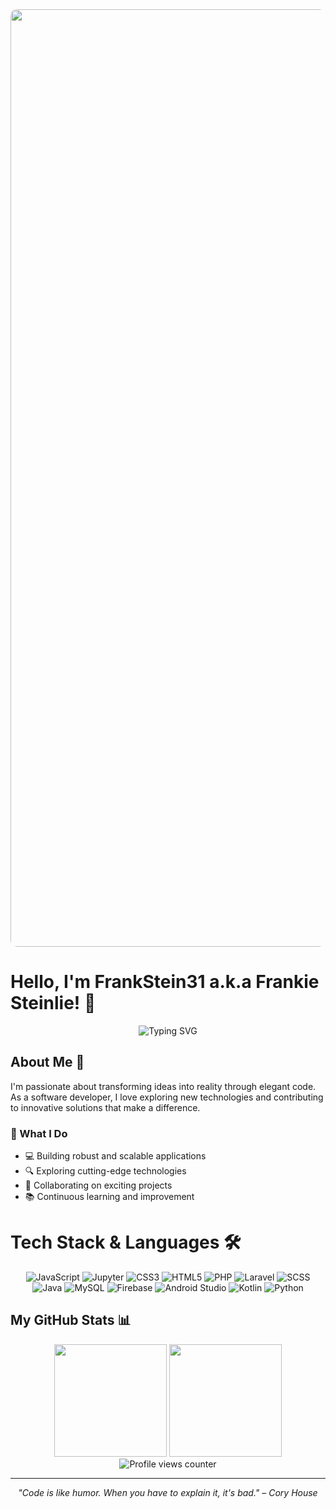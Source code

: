 <div align="center">
  <img 
    src="https://github.com/user-attachments/assets/8ada2182-7d28-49ba-93c2-36cef7271b4d" 
    alt="header banner"
    width="1500"
    style="border-radius: 10px; max-width: 100%;"
  />
</div>

# Hello, I'm FrankStein31 a.k.a Frankie Steinlie! 👋 

<div align="center">
  <img src="https://readme-typing-svg.herokuapp.com?font=Fira+Code&pause=1000&color=2C9AD1&center=true&vCenter=true&width=435&lines=Software+Developer;Problem+Solver;Continuous+Learner;Open+Source+Enthusiast" alt="Typing SVG" />
</div>

## About Me 🚀

I'm passionate about transforming ideas into reality through elegant code. As a software developer, I love exploring new technologies and contributing to innovative solutions that make a difference.

### 🌟 What I Do

- 💻 Building robust and scalable applications
- 🔍 Exploring cutting-edge technologies
- 🤝 Collaborating on exciting projects
- 📚 Continuous learning and improvement

# Tech Stack & Languages 🛠️

<div align="center">

![JavaScript](https://img.shields.io/badge/-JavaScript-F7DF1E?style=for-the-badge&logo=javascript&logoColor=black)
![Jupyter](https://img.shields.io/badge/-Jupyter-F37626?style=for-the-badge&logo=jupyter&logoColor=white)
![CSS3](https://img.shields.io/badge/-CSS3-1572B6?style=for-the-badge&logo=css3&logoColor=white)
![HTML5](https://img.shields.io/badge/-HTML5-E34F26?style=for-the-badge&logo=html5&logoColor=white)
![PHP](https://img.shields.io/badge/-PHP-777BB4?style=for-the-badge&logo=php&logoColor=white)
![Laravel](https://img.shields.io/badge/-Laravel-FF2D20?style=for-the-badge&logo=laravel&logoColor=white)
![SCSS](https://img.shields.io/badge/-SCSS-CC6699?style=for-the-badge&logo=sass&logoColor=white)
![Java](https://img.shields.io/badge/-Java-007396?style=for-the-badge&logo=java&logoColor=white)
![MySQL](https://img.shields.io/badge/-MySQL-4479A1?style=for-the-badge&logo=mysql&logoColor=white)
![Firebase](https://img.shields.io/badge/-Firebase-FFCA28?style=for-the-badge&logo=firebase&logoColor=black)
![Android Studio](https://img.shields.io/badge/-Android%20Studio-3DDC84?style=for-the-badge&logo=android-studio&logoColor=white)
![Kotlin](https://img.shields.io/badge/-Kotlin-7F52FF?style=for-the-badge&logo=kotlin&logoColor=white)
![Python](https://img.shields.io/badge/-Python-3776AB?style=for-the-badge&logo=python&logoColor=white)

</div>

## My GitHub Stats 📊

<div align="center">
  <img height="180em" src="https://github-readme-stats.vercel.app/api?username=FrankStein31&show_icons=true&theme=tokyonight&include_all_commits=true&count_private=true"/>
  <img height="180em" src="https://github-readme-stats.vercel.app/api/top-langs/?username=FrankStein31&layout=compact&langs_count=7&theme=tokyonight"/>
</div>

<!--
## Let's Connect! 🤝

<div align="center">
  
[![LinkedIn](https://img.shields.io/badge/LinkedIn-0077B5?style=for-the-badge&logo=linkedin&logoColor=white)](your-linkedin-url)
[![Twitter](https://img.shields.io/badge/Twitter-1DA1F2?style=for-the-badge&logo=twitter&logoColor=white)](your-twitter-url)
[![Portfolio](https://img.shields.io/badge/Portfolio-000000?style=for-the-badge&logo=About.me&logoColor=white)](your-portfolio-url)

</div>
-->

<div align="center">
  <img src="https://komarev.com/ghpvc/?username=FrankStein31&color=blue&style=flat-square" alt="Profile views counter"/>
</div>

---

<div align="center">
  <em>"Code is like humor. When you have to explain it, it's bad." – Cory House</em>
</div>
